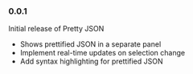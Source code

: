 ### 0.0.1

Initial release of Pretty JSON

- Shows prettified JSON in a separate panel
- Implement real-time updates on selection change
- Add syntax highlighting for prettified JSON
